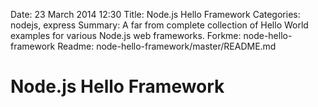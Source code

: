 Date: 23 March 2014 12:30
Title: Node.js Hello Framework
Categories: nodejs, express
Summary: A far from complete collection of Hello World examples for various Node.js web frameworks.
Forkme: node-hello-framework
Readme: node-hello-framework/master/README.md

# Node.js Hello Framework
